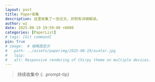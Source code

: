 ```yaml
---
layout: post
title: Paper收集
description: 这里收集了一些论文，并附有详细解读。
author: wz
date: 2025-08-19 19:59:00 +0800
categories: [PaperList]
# tags: [Git command]
pin: True
# image:  # 缩略图显示
#   path: ../assets/paperimg/2025-08-19/avatar.jpg
#   lqip: 
#   alt: Responsive rendering of Chirpy theme on multiple devices.
---
```


<!-- markdownlint-capture -->
<!-- markdownlint-disable -->
> 持续收集中
{: .prompt-tip}

<!-- markdownlint-restore -->
